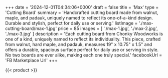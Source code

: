 +++
date = '2024-12-01T04:34:06+0000'
draft = false
title = 'Max'
type = 'Cutting Board'
summary = 'Handcrafted cutting board made from walnut, maple, and padauk, uniquely named to reflect its one-of-a-kind design. Durable and stylish, perfect for daily use or serving.'
listImage = './max-cutting-board/max-1.jpg'
price = 85
images = [
    './max-1.jpg',
    './max-2.jpg',
    './max-3.jpg'
]
description = 'Each cutting board from Chonky Woodworks is one of a kind, uniquely named to reflect its individuality. This piece, crafted from walnut, hard maple, and padauk, measures 19" x 10.75" x 1.5" and offers a durable, spacious surface perfect for daily use or serving in style. No two boards are ever alike, making each one truly special.'
facebookUrl = 'FB Marketplace Url'
+++

{{< product >}}